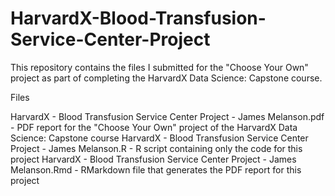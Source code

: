 # HarvardX-Blood-Transfusion-Service-Center-Project
This repository contains the files I submitted for the "Choose Your Own" project as part of completing the HarvardX Data Science: Capstone course.

Files

HarvardX - Blood Transfusion Service Center Project - James Melanson.pdf - PDF report for the "Choose Your Own" project of the HarvardX Data Science: Capstone course
HarvardX - Blood Transfusion Service Center Project - James Melanson.R - R script containing only the code for this project
HarvardX - Blood Transfusion Service Center Project - James Melanson.Rmd - RMarkdown file that generates the PDF report for this project
